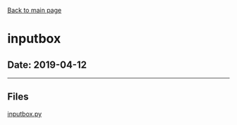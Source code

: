 [Back to main page](/)

# inputbox

## Date: 2019-04-12

-----

## Files

[inputbox.py](inputbox.py)